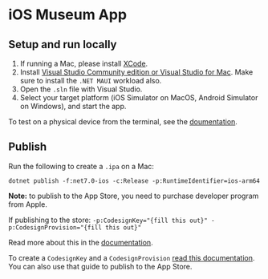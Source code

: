# iOS Museum App

## Setup and run locally

1. If running a Mac, please install [XCode](https://developer.apple.com/xcode/).
2. Install [Visual Studio Community edition or Visual Studio for Mac](https://visualstudio.microsoft.com/). Make sure to install the `.NET MAUI` workload also.
3. Open the `.sln` file with Visual Studio.
4. Select your target platform (iOS Simulator on MacOS, Android Simulator on Windows), and start the app.

To test on a physical device from the terminal, see the [doumentation](https://learn.microsoft.com/en-us/dotnet/maui/ios/cli?view=net-maui-7.0).

## Publish

Run the following to create a `.ipa` on a Mac:
```shell
dotnet publish -f:net7.0-ios -c:Release -p:RuntimeIdentifier=ios-arm64
```

**Note:** to publish to the App Store, you need to purchase developer program from Apple.

If publishing to the store: `-p:CodesignKey="{fill this out}" -p:CodesignProvision="{fill this out}"`

Read more about this in the [documentation](https://learn.microsoft.com/en-us/dotnet/maui/ios/deployment/publish-cli?view=net-maui-7.0).

To create a `CodesignKey` and a `CodesignProvision` [read this documentation](https://learn.microsoft.com/en-us/dotnet/maui/ios/deployment/publish-app-store?view=net-maui-7.0&tabs=vs). You can also use that guide to publish to the App Store.
